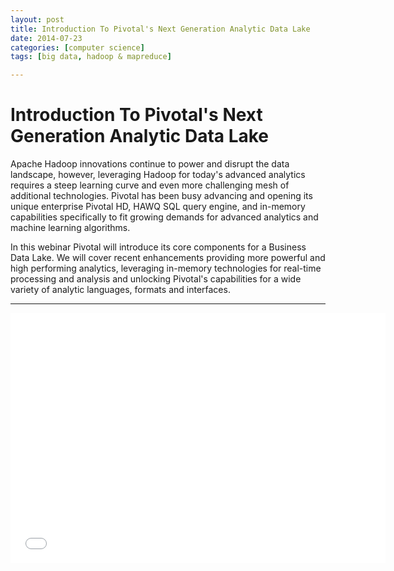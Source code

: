 ```yaml
---
layout: post
title: Introduction To Pivotal's Next Generation Analytic Data Lake
date: 2014-07-23
categories: [computer science]
tags: [big data, hadoop & mapreduce]

---
```



# Introduction To Pivotal's Next Generation Analytic Data Lake

Apache Hadoop innovations continue to power and disrupt the data landscape, however, leveraging Hadoop for today's advanced analytics requires a steep learning curve and even more challenging mesh of additional technologies. Pivotal has been busy advancing and opening its unique enterprise Pivotal HD, HAWQ SQL query engine, and in-memory capabilities specifically to fit growing demands for advanced analytics and machine learning algorithms.


In this webinar Pivotal will introduce its core components for a Business Data Lake. We will cover recent enhancements providing more powerful and high performing analytics, leveraging in-memory technologies for real-time processing and analysis and unlocking Pivotal's capabilities for a wide variety of analytic languages, formats and interfaces.

---

<iframe width="600" height="400" src="//www.youtube.com/embed/Bf-_v9C8dNg" frameborder="0" allowfullscreen></iframe>
